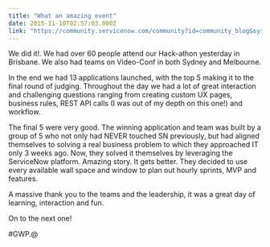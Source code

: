 ```yaml
---
title: "What an amazing event"
date: 2015-11-10T02:57:03.000Z
link: "https://community.servicenow.com/community?id=community_blog&sys_id=95fca2a5dbd0dbc01dcaf3231f9619ea"
---
```

<p>We did it!. We had over 60 people attend our Hack-athon yesterday in Brisbane. We also had teams on Video-Conf in both Sydney and Melbourne. </p><p></p><p>In the end we had 13 applications launched, with the top 5 making it to the final round of judging. Throughout the day we had a lot of great interaction and challenging questions ranging from creating custom UX pages, business rules, REST API calls (I was out of my depth on this one!) and workflow.</p><p></p><p>The final 5 were very good. The winning application and team was built by a group of 5 who not only had NEVER touched SN previously, but had aligned themselves to solving a real business problem to which they approached IT only 3 weeks ago. Now, they solved it themselves by leveraging the ServiceNow platform. Amazing story. It gets better. They decided to use every available wall space and window to plan out hourly sprints, MVP and features. </p><p></p><p>A massive thank you to the teams and the leadership, it was a great day of learning, interaction and fun.</p><p></p><p>On to the next one!</p><p></p><p>#GWP.@</p>